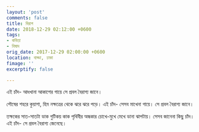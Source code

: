 ```yaml
---
layout: 'post'
comments: false
title: বিরাগ
date: 2018-12-29 02:12:00 +0600
tags:
- কবিতা
- বিষাদ
orig_date: 2017-12-29 02:00:00 +0600
location: বাড্ডা, ঢাকা
fimage: ''
excerptify: false

---
```

এই চাঁদ-
আধখানা আকাশের গায়ে
সে প্রবল বৈরাগ্য জানে।

পৌষের শহরে কুয়াশা, হিম
নক্ষত্রের থেকে ঝরে ঝরে পড়ে।
এই চাঁদ- সেসব মাখেনা গায়ে।
সে প্রবল বৈরাগ্য জানে।

তক্ষকের সাত-সাতটা ডাক
গুটিকয় কাক
পৃথিবীর অন্ধকার চোখে-মুখে মেখে
ডানা ঝাপটায়।
সেসব জানেনা কিছু চাঁদ।
এই চাঁদ-
সে প্রবল বৈরাগ্য জেনেছে।